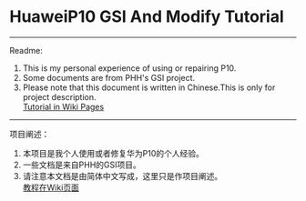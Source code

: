 # HuaweiP10 GSI And Modify Tutorial    

***  

Readme:  
1. This is my personal experience of using or repairing P10.
2. Some documents are from PHH's GSI project. 
3. Please note that this document is written in Chinese.This is only for project description.   
[Tutorial in Wiki Pages](https://github.com/Coconutat/HuaweiP10-GSI-And-Modify-Tutorial/wiki)


***  

项目阐述：  
1. 本项目是我个人使用或者修复华为P10的个人经验。
2. 一些文档是来自PHH的GSI项目。
3. 请注意本文档是由简体中文写成，这里只是作项目阐述。   
[教程在Wiki页面](https://github.com/Coconutat/HuaweiP10-GSI-And-Modify-Tutorial/wiki)
